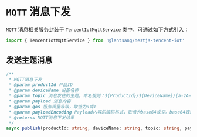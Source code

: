 # `MQTT` 消息下发

`MQTT` 消息相关服务封装于 `TencentIotMqttService` 类中，可通过如下方式引入：

``` typescript
import { TencentIotMqttService } from '@lantsang/nestjs-tencent-iot'
```

## 发送主题消息

``` typescript
/**
 * MQTT消息下发
 * @param productId 产品ID
 * @param deviceName 设备名称
 * @param topic 消息发往的主题。命名规则：${ProductId}/${DeviceName}/[a-zA-Z0-9:_-]{1,128}
 * @param payload 消息内容
 * @param qos 服务质量等级，取值为0或1
 * @param payloadEncoding Payload内容的编码格式，取值为base64或空。base64表示云端将收到的请求数据进行base64解码后下发到设备，空则直接将原始内容下发到设备
 * @returns MQTT消息下发结果
 */
async publish(productId: string, deviceName: string, topic: string, payload: string, qos?: 0 | 1, payloadEncoding?: string): Promise<PublishMessageResponse> {}
```
